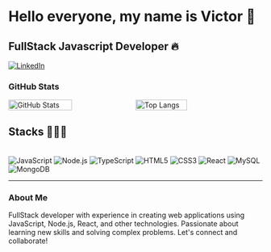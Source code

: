 #  Hello everyone, my name is Victor 🧐

## FullStack Javascript Developer 🔥

[![LinkedIn](https://img.shields.io/badge/LinkedIn-0077B5?style=for-the-badge&logo=linkedin&logoColor=white)](https://www.linkedin.com/in/jo%C3%A3o-victor-ferreira-silva-b77516231/)

### GitHub Stats
<div style="display: flex; flex-direction: row;">
  <img src="https://github-readme-stats.vercel.app/api?username=Jovicfs&show_icons=true&theme=tokyonight" alt="GitHub Stats" style="width: 50%;" />
  <img src="https://github-readme-stats.vercel.app/api/top-langs/?username=Jovicfs&layout=compact&theme=tokyonight" alt="Top Langs" style="width: 45%;" />
</div>

## Stacks 👩🏻‍💻
<div style="display: inline_block"><br>
  <img align="center" alt="JavaScript" src="https://img.shields.io/badge/JavaScript-F7DF1E?style=for-the-badge&logo=javascript&logoColor=black" />
  <img align="center" alt="Node.js" src="https://img.shields.io/badge/Node.js-43853D?style=for-the-badge&logo=node.js&logoColor=white" />
  <img align="center" alt="TypeScript" src="https://img.shields.io/badge/TypeScript-007ACC?style=for-the-badge&logo=typescript&logoColor=white" />
  <img align="center" alt="HTML5" src="https://img.shields.io/badge/HTML5-E34F26?style=for-the-badge&logo=html5&logoColor=white" />
  <img align="center" alt="CSS3" src="https://img.shields.io/badge/CSS3-1572B6?style=for-the-badge&logo=css3&logoColor=white" />
  <img align="center" alt="React" src="https://img.shields.io/badge/React-20232A?style=for-the-badge&logo=react&logoColor=61DAFB" />
  <img align="center" alt="MySQL" src="https://img.shields.io/badge/MySQL-00000F?style=for-the-badge&logo=mysql&logoColor=white" />
  <img align="center" alt="MongoDB" src="https://img.shields.io/badge/MongoDB-4EA94B?style=for-the-badge&logo=mongodb&logoColor=white" />
</div>

---

### About Me
FullStack developer with experience in creating web applications using JavaScript, Node.js, React, and other technologies. Passionate about learning new skills and solving complex problems. Let's connect and collaborate!

